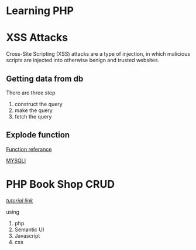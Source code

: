 # Learning PHP


# XSS Attacks

Cross-Site Scripting (XSS) attacks are a type of injection, in which malicious scripts are injected into otherwise benign and trusted websites.

## Getting data from db

There are three step 
 1. construct the query
 2. make the query
 3. fetch the query

## Explode function 

[Function referance](https://www.php.net/manual/en/function.explode.php)

[MYSQLI](https://www.php.net/manual/en/book.mysqli.php)


# PHP Book Shop CRUD

[*tutorial link*](https://www.youtube.com/watch?v=JZdMXUIMdQw)

using 
 1. php
 2. Semantic UI
 3. Javascript
 4. css
